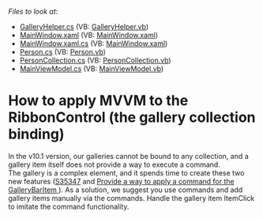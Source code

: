 <!-- default file list -->
*Files to look at*:

* [GalleryHelper.cs](./CS/Helpers/GalleryHelper.cs) (VB: [GalleryHelper.vb](./VB/Helpers/GalleryHelper.vb))
* [MainWindow.xaml](./CS/MainWindow.xaml) (VB: [MainWindow.xaml](./VB/MainWindow.xaml))
* [MainWindow.xaml.cs](./CS/MainWindow.xaml.cs) (VB: [MainWindow.xaml](./VB/MainWindow.xaml))
* [Person.cs](./CS/Model/Person.cs) (VB: [Person.vb](./VB/Model/Person.vb))
* [PersonCollection.cs](./CS/Model/PersonCollection.cs) (VB: [PersonCollection.vb](./VB/Model/PersonCollection.vb))
* [MainViewModel.cs](./CS/ViewModel/MainViewModel.cs) (VB: [MainViewModel.vb](./VB/ViewModel/MainViewModel.vb))
<!-- default file list end -->
# How to apply MVVM to the RibbonControl (the gallery collection binding)


<p>In the v10.1 version, our galleries cannot be bound to any collection, and a gallery item itself does not provide a way to execute a command. <br />
The gallery is a complex element, and it spends time to create these two new features (<a href="https://www.devexpress.com/Support/Center/p/S35347">S35347</a> and <a href="https://www.devexpress.com/Support/Center/p/S35982">Provide a way to apply a command for the GalleryBarItem </a>). As a solution, we suggest you use commands and add <br />
gallery items manually via the commands. Handle the gallery item ItemClick to imitate the command functionality.</p>

<br/>


